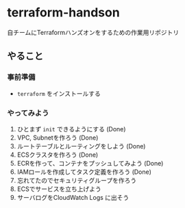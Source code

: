 # terraform-handson
自チームにTerraformハンズオンをするための作業用リポジトリ

## やること
### 事前準備
- `terraform` をインストールする

### やってみよう
1. ひとまず `init` できるようにする (Done)
1. VPC, Subnetを作ろう (Done)
1. ルートテーブルとルーティングをしよう (Done)
1. ECSクラスタを作ろう (Done)
1. ECRを作って、コンテナをプッシュしてみよう (Done)
1. IAMロールを作成してタスク定義を作ろう (Done)
1. 忘れてたのでセキュリティグループを作ろう
1. ECSでサービスを立ち上げよう
1. サーバログをCloudWatch Logs に出そう
